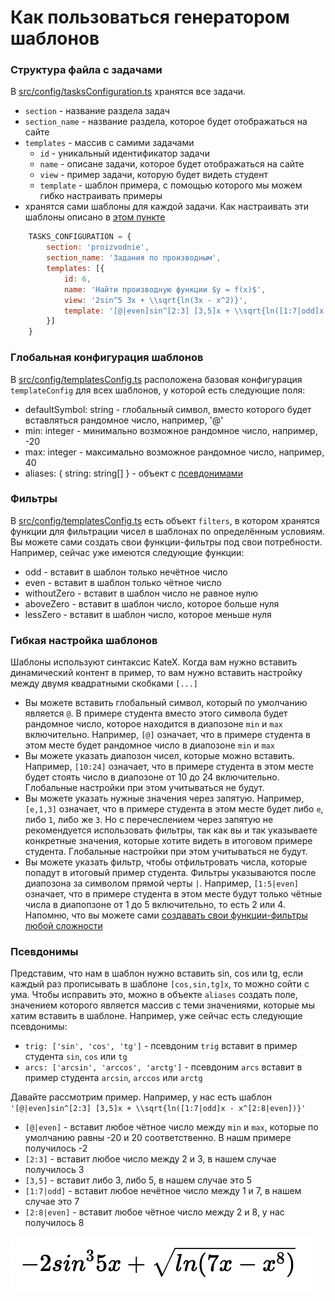 # Как пользоваться генератором шаблонов

### Структура файла с задачами
В [src/config/tasksConfiguration.ts](./src/config/tasksConfiguration.ts) хранятся все задачи.
- `section` - название раздела задач
- `section_name` - название раздела, которое будет отображаться на сайте
- `templates` - массив с самими задачами
    - `id` - уникальный идентификатор задачи
    - `name` - описане задачи, которое будет отображаться на сайте
    - `view` - пример задачи, которую будет видеть студент
    - `template` - шаблон примера, с помощью которого мы можем гибко настраивать примеры
- хранятся сами шаблоны для каждой задачи. Как настраивать эти шаблоны описано в [этом пункте](#Гибкая-настройка-шаблонов)
```js
    TASKS_CONFIGURATION = {
        section: 'proizvodnie',
        section_name: 'Задания по производным',
        templates: [{
            id: 6,
            name: 'Найти производную функции $y = f(x)$',
            view: '2sin^5 3x + \\sqrt{ln(3x - x^2)}',
            template: '[@|even]sin^[2:3] [3,5]x + \\sqrt{ln([1:7|odd]x - x^[2:8|even])}'
        }]
    }
```

### Глобальная конфигурация шаблонов
В [src/config/templatesConfig.ts](./src/config/templatesConfig.ts)
расположена базовая конфигурация `templateConfig` для всех шаблонов, у которой есть следующие поля:

- defaultSymbol: string - глобальный символ, вместо которого будет вставляться рандомное число, например, '@'
- min: integer - минимально возможное рандомное число, например, -20
- max: integer - максимально возможное рандомное число, например, 40
- aliases: { string: string[] } - объект с [псевдонимами](#Псевдонимы)

### Фильтры
В [src/config/templatesConfig.ts](./src/config/templatesConfig.ts)
есть объект `filters`, в котором хранятся функции для фильтрации чисел в шаблонах по определённым условиям.
Вы можете сами создать свои функции-фильтры под свои потребности.
Например, сейчас уже имеются следующие функции:
- odd - вставит в шаблон только нечётное число
- even - вставит в шаблон только чётное число
- withoutZero - вставит в шаблон число не равное нулю
- aboveZero - вставит в шаблон число, которое больше нуля
- lessZero - вставит в шаблон число, которое меньше нуля

### Гибкая настройка шаблонов
Шаблоны используют синтаксис KateX. Когда вам нужно вставить
динамический контент в пример, то вам нужно вставить настройку между двумя квадратными скобками `[...]`
- Вы можете вставить глобальный символ, который по умолчанию является `@`. В примере студента вместо этого символа будет рандомное число,
которое находится в диапозоне `min` и `max` включительно. Например, `[@]` означает, что в примере студента в этом месте будет рандомное число в диапозоне `min` и `max`
- Вы можете указать диапозон чисел, которые можно вставить. Например, `[10:24]` означает, что в примере студента
в этом месте будет стоять число в диапозоне от 10 до 24 включительно. Глобальные настройки при этом учитываться не будут.
- Вы можете указать нужные значения через запятую. Например, `[e,1,3]` означает, что в примере студента в этом месте будет
либо `e`, либо `1`, либо же `3`. Но с перечеслением через запятую не рекомендуется использовать фильтры, так как вы и так указываете
конкретные значения, которые хотите видеть в итоговом примере студента. Глобальные настройки при этом учитываться не будут.
- Вы можете указать фильтр, чтобы отфильтровать числа, которые попадут в итоговый пример студента. Фильтры указываются
после диапозона за символом прямой черты `|`. Например, `[1:5|even]` означает, что в примере студента в этом месте будут
только чётные числа в диапопзоне от 1 до 5 включительно, то есть 2 или 4. Напомню, что вы можете сами [создавать свои функции-фильтры любой
сложности](#Фильтры)

### Псевдонимы
Представим, что нам в шаблон нужно вставить sin, cos или tg, если
каждый раз прописывать в шаблоне `[cos,sin,tg]x`, то можно сойти с ума.
Чтобы исправить это, можно в объекте `aliases` создать поле,
значением которого является массив с теми значениями, которые мы хатим вставить
в шаблоне. Например, уже сейчас есть следующие псевдонимы:
- `trig: ['sin', 'cos', 'tg']` - псевдоним `trig` вставит в пример студента `sin`, `cos` или `tg`
- `arcs: ['arcsin', 'arccos', 'arctg']` - псевдоним `arcs` вставит в пример студента `arcsin`, `arccos` или `arctg`

Давайте рассмотрим пример.
Например, у нас есть шаблон `'[@|even]sin^[2:3] [3,5]x + \\sqrt{ln([1:7|odd]x - x^[2:8|even])}'`
- `[@|even]` - вставит любое чётное число между `min` и `max`, которые по умолчанию равны -20 и 20 соответственно.
В нашм примере получилось -2
- `[2:3]` - вставит любое число между 2 и 3, в нашем случае получилось 3
- `[3,5]` - вставит либо 3, либо 5, в нашем случае это 5
- `[1:7|odd]` - вставит любое нечётное число между 1 и 7, в нашем случае это 7
- `[2:8|even]` - вставит любое чётное число между 2 и 8, у нас получилось 8

![](./src/assets/doc/task_example.png)
